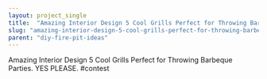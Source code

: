 ```yaml
---
layout: project_single
title:  "Amazing Interior Design 5 Cool Grills Perfect for Throwing Barbeque Parties. YES PLEASE. #contest"
slug: "amazing-interior-design-5-cool-grills-perfect-for-throwing-barbeque-parties-yes-please-contest"
parent: "diy-fire-pit-ideas"
---
```

Amazing Interior Design 5 Cool Grills Perfect for Throwing Barbeque Parties. YES PLEASE. #contest